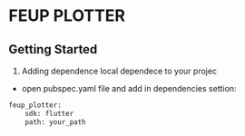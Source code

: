 # FEUP PLOTTER
## Getting Started


1. Adding dependence local dependece to your projec
- open pubspec.yaml file and add in dependencies settion:

```bash
feup_plotter:
    sdk: flutter
    path: your_path
```

